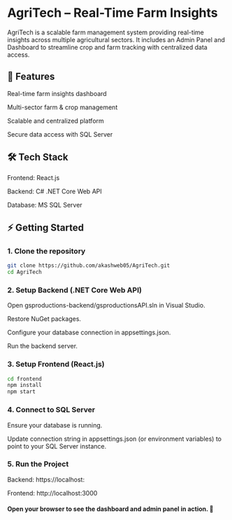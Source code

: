 # AgriTech – Real-Time Farm Insights

AgriTech is a scalable farm management system providing real-time insights across multiple agricultural sectors. It includes an Admin Panel and Dashboard to streamline crop and farm tracking with centralized data access.

## 🚀 Features

Real-time farm insights dashboard

Multi-sector farm & crop management

Scalable and centralized platform

Secure data access with SQL Server

## 🛠️ Tech Stack

Frontend: React.js

Backend: C# .NET Core Web API

Database: MS SQL Server

## ⚡ Getting Started
### 1. Clone the repository
```bash
git clone https://github.com/akashweb05/AgriTech.git
cd AgriTech
```

### 2. Setup Backend (.NET Core Web API)

Open gsproductions-backend/gsproductionsAPI.sln in Visual Studio.

Restore NuGet packages.

Configure your database connection in appsettings.json.

Run the backend server.

### 3. Setup Frontend (React.js)
```bash
cd frontend
npm install
npm start
```

### 4. Connect to SQL Server

Ensure your database is running.

Update connection string in appsettings.json (or environment variables) to point to your SQL Server instance.

### 5. Run the Project

Backend: https://localhost:<port>

Frontend: http://localhost:3000

#### Open your browser to see the dashboard and admin panel in action. 🚀
